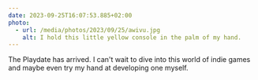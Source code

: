 ```yaml
---
date: 2023-09-25T16:07:53.885+02:00
photo:
  - url: /media/photos/2023/09/25/awivu.jpg
    alt: I hold this little yellow console in the palm of my hand.
---
```


The Playdate has arrived. I can't wait to dive into this world of indie games and maybe even try my hand at developing one myself.
